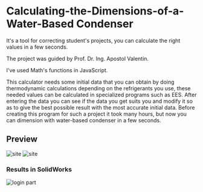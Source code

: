 # Calculating-the-Dimensions-of-a-Water-Based Condenser
It's a tool for correcting student's projects, you can calculate the right values in a few seconds.

The project was guided by Prof. Dr. Ing. Apostol Valentin. 

I've used Math's functions in JavaScript.

This calculator needs some initial data that you can obtain by doing thermodynamic calculations depending on the refrigerants you use, these needed values can be calculated in specialized programs such as EES.
After entering the data you can see if the data you get suits you and modify it so as to give the best possible result with the most accurate initial data.
Before creating this program for such a project it took many hours, but now you can dimension with water-based condenser in a few seconds.


## Preview


![site](https://github.com/medz23/Calculating-the-Dimensions-of-a-Water-Based-Condenser/blob/main/Readme-imgs/2.png)
![site](https://github.com/medz23/Calculating-the-Dimensions-of-a-Water-Based-Condenser/blob/main/Readme-imgs/3.png)

### Results in SolidWorks
![login part](https://github.com/medz23/Calculating-the-Dimensions-of-a-Water-Based-Condenser/blob/main/Readme-imgs/4.png)
